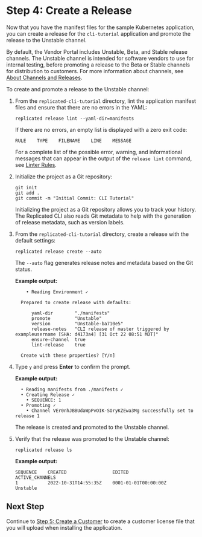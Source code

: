 # Step 4: Create a Release

Now that you have the manifest files for the sample Kubernetes application, you can create a release for the `cli-tutorial` application and promote the release to the Unstable channel.

By default, the Vendor Portal includes Unstable, Beta, and Stable release channels. The Unstable channel is intended for software vendors to use for internal testing, before promoting a release to the Beta or Stable channels for distribution to customers. For more information about channels, see [About Channels and Releases](releases-about).

To create and promote a release to the Unstable channel:

1. From the `replicated-cli-tutorial` directory, lint the application manifest files and ensure that there are no errors in the YAML:

    ```
    replicated release lint --yaml-dir=manifests
    ```

    If there are no errors, an empty list is displayed with a zero exit code:

    ```text
    RULE    TYPE    FILENAME    LINE    MESSAGE
    ```

    For a complete list of the possible error, warning, and informational messages that can appear in the output of the `release lint` command, see [Linter Rules](/reference/linter).

1. Initialize the project as a Git repository:

    ```
    git init
    git add .
    git commit -m "Initial Commit: CLI Tutorial"
    ```

    Initializing the project as a Git repository allows you to track your history. The Replicated CLI also reads Git metadata to help with the generation of release metadata, such as version labels.

1. From the `replicated-cli-tutorial` directory, create a release with the default settings:

    ```
    replicated release create --auto
    ```

    The `--auto` flag generates release notes and metadata based on the Git status.

    **Example output:**

    ```
        • Reading Environment ✓

      Prepared to create release with defaults:

          yaml-dir        "./manifests"
          promote         "Unstable"
          version         "Unstable-ba710e5"
          release-notes   "CLI release of master triggered by exampleusername [SHA: d4173a4] [31 Oct 22 08:51 MDT]"
          ensure-channel  true
          lint-release    true

      Create with these properties? [Y/n]
    ```

1. Type `y` and press **Enter** to confirm the prompt.

    **Example output:**

    ```text
      • Reading manifests from ./manifests ✓
      • Creating Release ✓
        • SEQUENCE: 1
      • Promoting ✓
        • Channel VEr0nhJBBUdaWpPvOIK-SOryKZEwa3Mg successfully set to release 1
    ```
    The release is created and promoted to the Unstable channel.

1. Verify that the release was promoted to the Unstable channel:

    ```
    replicated release ls
    ```
    **Example output:**

    ```text
    SEQUENCE    CREATED                 EDITED                  ACTIVE_CHANNELS
    1           2022-10-31T14:55:35Z    0001-01-01T00:00:00Z    Unstable
    ```

## Next Step

Continue to [Step 5: Create a Customer](tutorial-cli-create-customer) to create a customer license file that you will upload when installing the application.